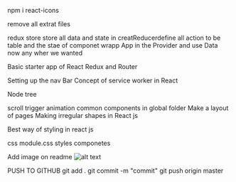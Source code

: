  
npm i react-icons


  remove all extrat files 


<!-- simple Practce redux  -->
redux store store all data and state in
creatReducerdefine all action to be table and the stae of componet
wrapp App in the Provider and use Data now any wher we wanted

Basic starter app of React Redux and Router 

Setting up the nav Bar
Concept of service worker in React

Node tree

scroll trigger animation
common components in global folder
Make a layout of pages 
Making irregular shapes in React js

Best way of styling in react js

css
module.css
styles componetes

Add image on readme 
![alt text](https://github.com/BlocTAK-Software-Solutions/nodetree/tree/master/src/photos/NFT.gif?raw=true)


PUSH TO GITHUB
git add .
git commit -m "commit"
git push origin  master
